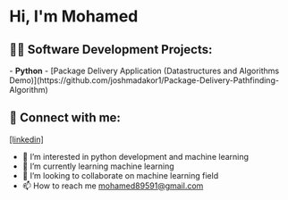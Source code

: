 <h1>Hi, I'm Mohamed</h1>

<h2>👨‍💻 Software Development Projects:</h2>
- <b>Python</b>
 - [Package Delivery Application (Datastructures and Algorithms Demo)](https://github.com/joshmadakor1/Package-Delivery-Pathfinding-Algorithm)

<h2> 🤳 Connect with me:</h2>

<a href="https://www.linkedin.com/in/mohamed-ezzat-96156b247/">[linkedin]</a>

- 👀 I’m interested in python development and machine learning
- 🌱 I’m currently learning machine learning
- 💞️ I’m looking to collaborate on machine learning field
- 📫 How to reach me mohamed89591@gmail.com
